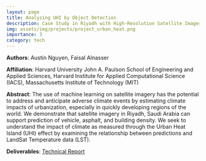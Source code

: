 ```yaml
---
layout: page
title: Analyzing UHI by Object Detection 
description: Case Study in Riyadh with High-Resolution Satellite Imagery
img: assets/img/projects/project_urban_heat.png
importance: 3
category: tech
---
```



**Authors**: Austin Nguyen, Faisal Alnasser

**Affiliation**: Harvard University John A. Paulson School of Engineering and Applied Sciences, Harvard Institute for Applied Computational Science (IACS), Massachusetts Institute of Technology (MIT)

**Abstract**: The use of machine learning on satellite imagery has the potential to address and anticipate adverse climate events by estimating climate impacts of urbanization, especially in quickly developing regions of the world. We demonstrate that satellite imagery in Riyadh, Saudi Arabia can support prediction of vehicle, asphalt, and building density. We seek to understand the impact of climate as measured through the Urban Heat Island (UHI) effect by examining the relationship between predictions and LandSat Temperature data (LST). 



**Deliverables**: <a href='/assets/pdf/project_mit_urban_heat_island.pdf'>Technical Report</a>   
